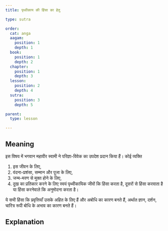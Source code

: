 ```yaml
---
title: पृथ्वीकाय की हिंसा का हेतु

type: sutra

order:
  cat: anga
  aagam: 
    position: 1
    depth: 1
  book: 
    position: 1
    depth: 2
  chapter:
    position: 1
    depth: 3
  lesson: 
    position: 2
    depth: 4
  sutra: 
    position: 3
    depth: 5

parent:
  type: lesson

---
```


## Meaning
इस विषय में भगवान महावीर स्वामी ने परिज्ञा-विवेक का उपदेश प्रदान किया हैं। कोई व्यक्ति
1. इस जीवन के लिए, 
2. वंदना-प्रशंसा, सम्मान और पूजा के लिए,
3. जन्म-मरण से मुक्त होने के लिए, 
4. दुख का प्रतिकार करने के लिए
स्वयं पृथ्वीकायिक जीवों कि हिंसा करता है, दूसरों से हिंसा करवाता है या हिंसा करनेवाले कि अनुमोदना करता है। 

ये सभी हिंसा कि प्रवृत्तियाँ उसके अहित के लिए हैं और अबोधि का कारण बनते हैं, अर्थात ज्ञान, दर्शन, चारित्र रूपी बोधि के अभाव का कारण बनते हैं।

## Explanation